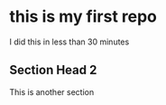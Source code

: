 # this is my first repo
I did this in less than 30 minutes

## Section Head 2
This is another section
